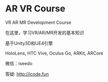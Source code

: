 # AR VR Course
VR AR MR Development Course

在这里，学习VR/AR/MR开发的基本知识

基于Unity3D和UE4引擎

HoloLens, HTC Vive, Oculus Go, ARKit, ARCore

微信：iseedo

答疑: http://icode.fun
